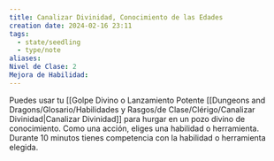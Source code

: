 ```yaml
---
title: Canalizar Divinidad, Conocimiento de las Edades
creation date: 2024-02-16 23:11
tags:
  - state/seedling
  - type/note
aliases: 
Nivel de Clase: 2
Mejora de Habilidad:
---
```

Puedes usar tu [[Golpe Divino o Lanzamiento Potente [[Dungeons and Dragons/Glosario/Habilidades y Rasgos/de Clase/Clérigo/Canalizar Divinidad|Canalizar Divinidad]] para hurgar en un pozo divino de conocimiento. Como una
acción, eliges una habilidad o herramienta. Durante 10 minutos tienes competencia con la habilidad o herramienta elegida.

